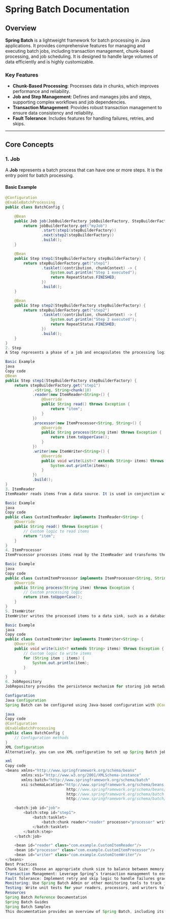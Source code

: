 # Spring Batch Documentation

## Overview

**Spring Batch** is a lightweight framework for batch processing in Java applications. It provides comprehensive features for managing and executing batch jobs, including transaction management, chunk-based processing, and job scheduling. It is designed to handle large volumes of data efficiently and is highly customizable.

### Key Features

- **Chunk-Based Processing**: Processes data in chunks, which improves performance and reliability.
- **Job and Step Management**: Defines and manages jobs and steps, supporting complex workflows and job dependencies.
- **Transaction Management**: Provides robust transaction management to ensure data consistency and reliability.
- **Fault Tolerance**: Includes features for handling failures, retries, and skips.

---

## Core Concepts

### 1. Job

A **Job** represents a batch process that can have one or more steps. It is the entry point for batch processing.

#### Basic Example

```java
@Configuration
@EnableBatchProcessing
public class BatchConfig {

    @Bean
    public Job job(JobBuilderFactory jobBuilderFactory, StepBuilderFactory stepBuilderFactory) {
        return jobBuilderFactory.get("myJob")
                .start(step1(stepBuilderFactory))
                .next(step2(stepBuilderFactory))
                .build();
    }

    @Bean
    public Step step1(StepBuilderFactory stepBuilderFactory) {
        return stepBuilderFactory.get("step1")
                .tasklet((contribution, chunkContext) -> {
                    System.out.println("Step 1 executed");
                    return RepeatStatus.FINISHED;
                })
                .build();
    }

    @Bean
    public Step step2(StepBuilderFactory stepBuilderFactory) {
        return stepBuilderFactory.get("step2")
                .tasklet((contribution, chunkContext) -> {
                    System.out.println("Step 2 executed");
                    return RepeatStatus.FINISHED;
                })
                .build();
    }
}
2. Step
A Step represents a phase of a job and encapsulates the processing logic. Each step can be configured to use different types of tasklets or item-oriented processing.

Basic Example
java
Copy code
@Bean
public Step step1(StepBuilderFactory stepBuilderFactory) {
    return stepBuilderFactory.get("step1")
            .<String, String>chunk(10)
            .reader(new ItemReader<String>() {
                @Override
                public String read() throws Exception {
                    return "item";
                }
            })
            .processor(new ItemProcessor<String, String>() {
                @Override
                public String process(String item) throws Exception {
                    return item.toUpperCase();
                }
            })
            .writer(new ItemWriter<String>() {
                @Override
                public void write(List<? extends String> items) throws Exception {
                    System.out.println(items);
                }
            })
            .build();
}
3. ItemReader
ItemReader reads items from a data source. It is used in conjunction with the chunk-oriented processing model.

Basic Example
java
Copy code
public class CustomItemReader implements ItemReader<String> {
    @Override
    public String read() throws Exception {
        // Custom logic to read items
        return "item";
    }
}
4. ItemProcessor
ItemProcessor processes items read by the ItemReader and transforms them before they are written by the ItemWriter.

Basic Example
java
Copy code
public class CustomItemProcessor implements ItemProcessor<String, String> {
    @Override
    public String process(String item) throws Exception {
        // Custom processing logic
        return item.toUpperCase();
    }
}
5. ItemWriter
ItemWriter writes the processed items to a data sink, such as a database or a file.

Basic Example
java
Copy code
public class CustomItemWriter implements ItemWriter<String> {
    @Override
    public void write(List<? extends String> items) throws Exception {
        // Custom logic to write items
        for (String item : items) {
            System.out.println(item);
        }
    }
}
6. JobRepository
JobRepository provides the persistence mechanism for storing job metadata, such as job instances, executions, and step executions.

Configuration
Java Configuration
Spring Batch can be configured using Java-based configuration with @Configuration and @EnableBatchProcessing.

java
Copy code
@Configuration
@EnableBatchProcessing
public class BatchConfig {
    // Configuration methods
}
XML Configuration
Alternatively, you can use XML configuration to set up Spring Batch jobs and steps.

xml
Copy code
<beans xmlns="http://www.springframework.org/schema/beans"
       xmlns:xsi="http://www.w3.org/2001/XMLSchema-instance"
       xmlns:batch="http://www.springframework.org/schema/batch"
       xsi:schemaLocation="http://www.springframework.org/schema/beans
                           http://www.springframework.org/schema/beans/spring-beans.xsd
                           http://www.springframework.org/schema/batch
                           http://www.springframework.org/schema/batch/spring-batch.xsd">

    <batch:job id="job">
        <batch:step id="step1">
            <batch:tasklet>
                <batch:chunk reader="reader" processor="processor" writer="writer" commit-interval="10"/>
            </batch:tasklet>
        </batch:step>
    </batch:job>

    <bean id="reader" class="com.example.CustomItemReader"/>
    <bean id="processor" class="com.example.CustomItemProcessor"/>
    <bean id="writer" class="com.example.CustomItemWriter"/>
</beans>
Best Practices
Chunk Size: Choose an appropriate chunk size to balance between memory usage and performance.
Transaction Management: Leverage Spring’s transaction management to ensure data integrity.
Fault Tolerance: Implement retry and skip logic to handle failures gracefully.
Monitoring: Use Spring Batch Admin or other monitoring tools to track job execution and performance.
Testing: Write unit tests for your readers, processors, and writers to ensure they behave as expected.
Resources
Spring Batch Reference Documentation
Spring Batch Guides
Spring Batch Samples
This documentation provides an overview of Spring Batch, including its core concepts, configuration, and best practices. For more detailed information, refer to the provided resources.